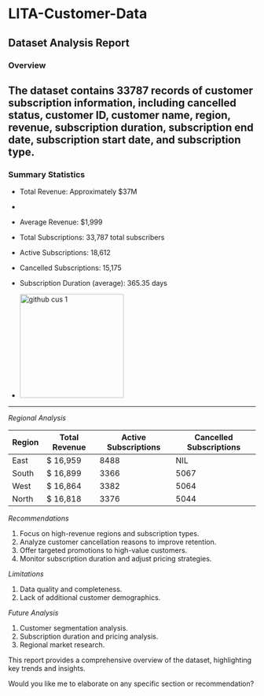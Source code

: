 # LITA-Customer-Data

## Dataset Analysis Report

### Overview

The dataset contains 33787 records of customer subscription information, including cancelled status, customer ID, customer name, region, revenue, subscription duration, subscription end date, subscription start date, and subscription type.
------------

### Summary Statistics

- Total Revenue: Approximately $37M

- 
- Average Revenue: $1,999
- Total Subscriptions: 33,787 total subscribers
- Active Subscriptions: 18,612
- Cancelled Subscriptions: 15,175
- Subscription Duration (average): 365.35 days

- <img width="211" alt="github cus 1" src="https://github.com/user-attachments/assets/3e56f242-b37c-4e7a-bc5d-aa8c8886ebce">
------------------

*Regional Analysis*

| Region | Total Revenue | Active Subscriptions | Cancelled Subscriptions |
| --- | --- | --- | --- |
| East | $ 16,959 | 8488 | NIL |
| South | $ 16,899| 3366 | 5067 |
| West | $ 16,864| 3382 | 5064 |
|North| $ 16,818 | 3376 | 5044 |





*Recommendations*

1. Focus on high-revenue regions and subscription types.
2. Analyze customer cancellation reasons to improve retention.
3. Offer targeted promotions to high-value customers.
4. Monitor subscription duration and adjust pricing strategies.

*Limitations*

1. Data quality and completeness.
2. Lack of additional customer demographics.

*Future Analysis*

1. Customer segmentation analysis.
2. Subscription duration and pricing analysis.
3. Regional market research.

This report provides a comprehensive overview of the dataset, highlighting key trends and insights.

Would you like me to elaborate on any specific section or recommendation?
